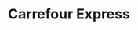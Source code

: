 ---
title: "Carrefour Express"
url: /el-puerto-de-santa-maria/carrefour-express/
shop: Lebensmittel
---